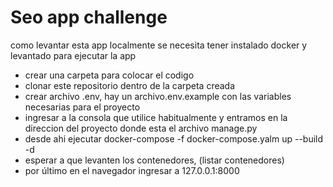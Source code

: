 # Seo app challenge

como levantar esta app localmente 
se necesita tener instalado docker y levantado para ejecutar la app

- crear una carpeta para colocar el codigo
- clonar este repositorio dentro de la carpeta creada
- crear archivo .env, hay un archivo.env.example con las variables necesarias para el proyecto
- ingresar a la consola que utilice habitualmente y entramos en la direccion del proyecto donde esta el archivo manage.py
- desde ahi ejecutar docker-compose -f docker-compose.yalm up --build -d
- esperar a que levanten los contenedores, (listar contenedores)
- por último en el navegador ingresar a 127.0.0.1:8000



